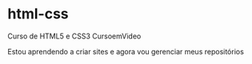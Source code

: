 # html-css
 Curso de HTML5 e CSS3 CursoemVideo 

Estou aprendendo a criar sites e agora vou gerenciar meus repositórios
